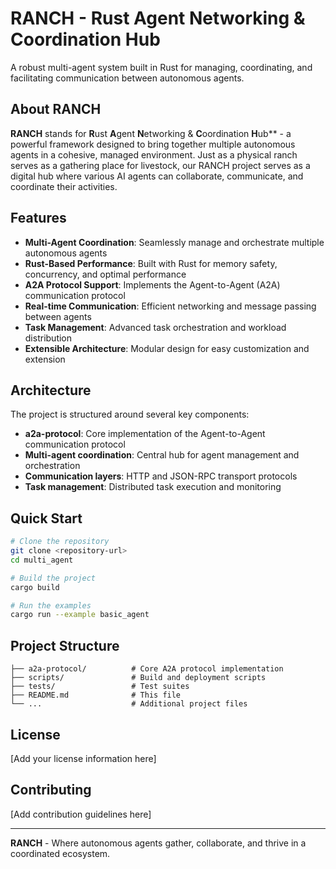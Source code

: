 # RANCH - Rust Agent Networking & Coordination Hub

A robust multi-agent system built in Rust for managing, coordinating, and facilitating communication between autonomous agents.

## About RANCH

**RANCH** stands for **R**ust **A**gent **N**etworking & **C**oordination **H**ub** - a powerful framework designed to bring together multiple autonomous agents in a cohesive, managed environment. Just as a physical ranch serves as a gathering place for livestock, our RANCH project serves as a digital hub where various AI agents can collaborate, communicate, and coordinate their activities.

## Features

- **Multi-Agent Coordination**: Seamlessly manage and orchestrate multiple autonomous agents
- **Rust-Based Performance**: Built with Rust for memory safety, concurrency, and optimal performance
- **A2A Protocol Support**: Implements the Agent-to-Agent (A2A) communication protocol
- **Real-time Communication**: Efficient networking and message passing between agents
- **Task Management**: Advanced task orchestration and workload distribution
- **Extensible Architecture**: Modular design for easy customization and extension

## Architecture

The project is structured around several key components:

- **a2a-protocol**: Core implementation of the Agent-to-Agent communication protocol
- **Multi-agent coordination**: Central hub for agent management and orchestration
- **Communication layers**: HTTP and JSON-RPC transport protocols
- **Task management**: Distributed task execution and monitoring

## Quick Start

```bash
# Clone the repository
git clone <repository-url>
cd multi_agent

# Build the project
cargo build

# Run the examples
cargo run --example basic_agent
```

## Project Structure

```
├── a2a-protocol/          # Core A2A protocol implementation
├── scripts/               # Build and deployment scripts
├── tests/                 # Test suites
├── README.md              # This file
└── ...                    # Additional project files
```

## License

[Add your license information here]

## Contributing

[Add contribution guidelines here]

---

**RANCH** - Where autonomous agents gather, collaborate, and thrive in a coordinated ecosystem.